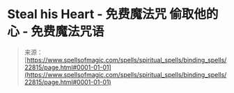 <!--yml

分类：未分类

日期：2024-06-12 19:07:26

-->

# Steal his Heart - 免费魔法咒   偷取他的心 - 免费魔法咒语

> 来源：[https://www.spellsofmagic.com/spells/spiritual_spells/binding_spells/22815/page.html#0001-01-01](https://www.spellsofmagic.com/spells/spiritual_spells/binding_spells/22815/page.html#0001-01-01)
